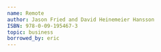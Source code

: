 ```yaml
---
name: Remote
author: Jason Fried and David Heinemeier Hansson
ISBN: 978-0-09-195467-3
topic: business
borrowed_by: eric
---
```

